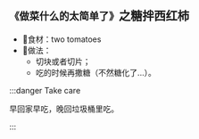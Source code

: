 ## `《做菜什么的太简单了》`之糖拌西红柿
- 🥣食材：two tomatoes
- 🥣做法：
  - 切块或者切片；
  - 吃的时候再撒糖（不然糖化了...）。
   
:::danger Take care

早回家早吃，晚回垃圾桶里吃。 

:::
